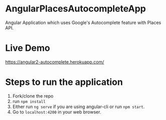 # AngularPlacesAutocompleteApp
  Angular Application which uses Google's Autocomplete feature with Places API.

# Live Demo
  https://angular2-autocomplete.herokuapp.com/

# Steps to run the application
  1. Fork/clone the repo
  2. run `npm install`
  3. Either run `ng serve` if you are using angular-cli or run `npm start`.
  4. Go to `localhost:4200` in your web browser.
